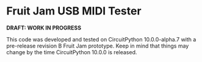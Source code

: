 <!-- SPDX-License-Identifier: MIT -->
<!-- SPDX-FileCopyrightText: Copyright 2025 Sam Blenny -->
# Fruit Jam USB MIDI Tester

**DRAFT: WORK IN PROGRESS**

This code was developed and tested on CircuitPython 10.0.0-alpha.7 with a
pre-release revision B Fruit Jam prototype. Keep in mind that things may change
by the time CircuitPython 10.0.0 is released.
